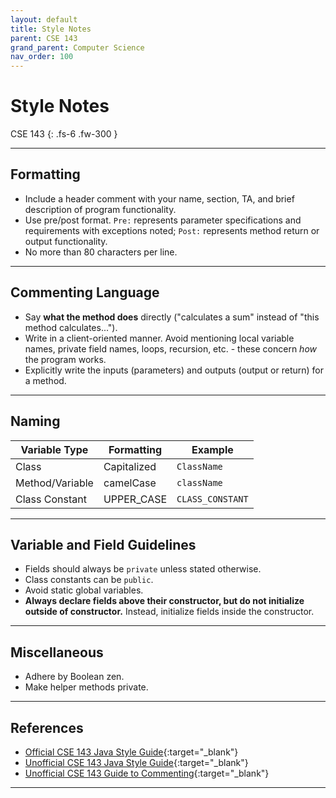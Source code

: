 ```yaml
---
layout: default
title: Style Notes
parent: CSE 143
grand_parent: Computer Science
nav_order: 100
---
```


# Style Notes

CSE 143
{: .fs-6 .fw-300 }

---

## Formatting
- Include a header comment with your name, section, TA, and brief description of program functionality.
- Use pre/post format. `Pre:` represents parameter specifications and requirements with exceptions noted; `Post:` represents method return or output functionality.
- No more than 80 characters per line.

---

## Commenting Language
- Say **what the method does** directly ("calculates a sum" instead of "this method calculates...").
- Write in a client-oriented manner. Avoid mentioning local variable names, private field names, loops, recursion, etc. - these concern *how* the program works.
- Explicitly write the inputs (parameters) and outputs (output or return) for a method.

---

## Naming

| Variable Type | Formatting | Example |
| --- | --- | --- |
| Class | Capitalized | `ClassName` |
| Method/Variable | camelCase | `className` |
| Class Constant | UPPER_CASE | `CLASS_CONSTANT` |

---

## Variable and Field Guidelines
- Fields should always be `private` unless stated otherwise.
- Class constants can be `public`.
- Avoid static global variables.
- **Always declare fields above their constructor, but do not initialize outside of constructor.** Instead, initialize fields inside the constructor.

---

## Miscellaneous 
- Adhere by Boolean zen.
- Make helper methods private.

---

## References
- [Official CSE 143 Java Style Guide](https://courses.cs.washington.edu/courses/cse143/22wi/homework/cse143-style-guide2/javaguide.html#s8.2-inappropriate-if-else){:target="_blank"}
- [Unofficial CSE 143 Java Style Guide](https://courses.cs.washington.edu/courses/cse143/22wi/homework/style-guide.pdf){:target="_blank"}
- [Unofficial CSE 143 Guide to Commenting](https://courses.cs.washington.edu/courses/cse143/22wi/homework/commenting-guide.pdf){:target="_blank"}

---
